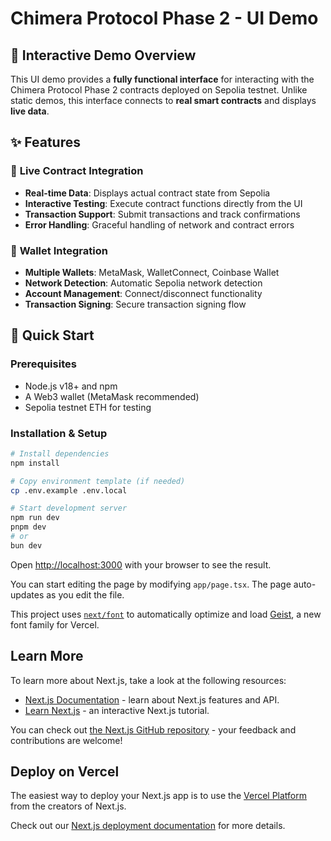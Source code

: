 # Chimera Protocol Phase 2 - UI Demo

## 🎯 Interactive Demo Overview

This UI demo provides a **fully functional interface** for interacting with the Chimera Protocol Phase 2 contracts deployed on Sepolia testnet. Unlike static demos, this interface connects to **real smart contracts** and displays **live data**.

## ✨ Features

### 🔗 **Live Contract Integration**
- **Real-time Data**: Displays actual contract state from Sepolia
- **Interactive Testing**: Execute contract functions directly from the UI
- **Transaction Support**: Submit transactions and track confirmations
- **Error Handling**: Graceful handling of network and contract errors

### 💼 **Wallet Integration**
- **Multiple Wallets**: MetaMask, WalletConnect, Coinbase Wallet
- **Network Detection**: Automatic Sepolia network detection
- **Account Management**: Connect/disconnect functionality
- **Transaction Signing**: Secure transaction signing flow

## 🚀 Quick Start

### Prerequisites
- Node.js v18+ and npm
- A Web3 wallet (MetaMask recommended)
- Sepolia testnet ETH for testing

### Installation & Setup
```bash
# Install dependencies
npm install

# Copy environment template (if needed)
cp .env.example .env.local

# Start development server
npm run dev
pnpm dev
# or
bun dev
```

Open [http://localhost:3000](http://localhost:3000) with your browser to see the result.

You can start editing the page by modifying `app/page.tsx`. The page auto-updates as you edit the file.

This project uses [`next/font`](https://nextjs.org/docs/app/building-your-application/optimizing/fonts) to automatically optimize and load [Geist](https://vercel.com/font), a new font family for Vercel.

## Learn More

To learn more about Next.js, take a look at the following resources:

- [Next.js Documentation](https://nextjs.org/docs) - learn about Next.js features and API.
- [Learn Next.js](https://nextjs.org/learn) - an interactive Next.js tutorial.

You can check out [the Next.js GitHub repository](https://github.com/vercel/next.js) - your feedback and contributions are welcome!

## Deploy on Vercel

The easiest way to deploy your Next.js app is to use the [Vercel Platform](https://vercel.com/new?utm_medium=default-template&filter=next.js&utm_source=create-next-app&utm_campaign=create-next-app-readme) from the creators of Next.js.

Check out our [Next.js deployment documentation](https://nextjs.org/docs/app/building-your-application/deploying) for more details.
